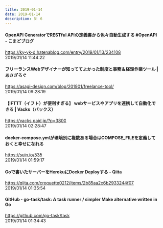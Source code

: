 ```yaml
---
title: 2019-01-14
date: 2019-01-14
description: B! 6
---
```


#### OpenAPI GeneratorでRESTful APIの定義書から色々自動生成する #OpenAPI - こまどブログ
https://ky-yk-d.hatenablog.com/entry/2019/01/13/234108<br>
2019/01/14 11:44:22<br>


#### フリーランスWebデザイナーが知っててよかった制度と事務＆経理作業ツール | あさぎろぐ
https://asagi-design.com/blog/201901/freelance-tool/<br>
2019/01/14 09:28:19<br>


#### 【IFTTT（イフト）が便利すぎる】 webサービスやアプリを連携して自動化できる | Vacks（バックス）
https://vacks.paid.jp/?p=3800<br>
2019/01/14 02:28:47<br>


#### docker-compose.ymlが環境別に複数ある場合はCOMPOSE_FILEを定義しておくと幸せになれる
https://suin.io/535<br>
2019/01/14 01:59:17<br>


#### Goで書いたサーバーをHerokuにDocker Deployする - Qiita
https://qiita.com/croquette0212/items/2b85aa2c6b2933244f07<br>
2019/01/14 01:35:54<br>


#### GitHub - go-task/task: A task runner / simpler Make alternative written in Go
https://github.com/go-task/task<br>
2019/01/14 01:34:43<br>


